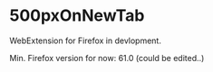 # 500pxOnNewTab
WebExtension for Firefox in devlopment.

Min. Firefox version for now: 61.0 (could be edited..)
